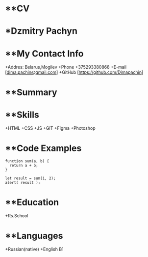 
**CV
===

*Dzmitry Pachyn 
===

**My Contact Info 
===

+Addres: Belarus,Mogilev
+Phone +375293380868
+E-mail [dima.pachin@gmail.com]
+GitHub [<https://github.com/Dimapachin>]

**Summary
===


**Skills
===
+HTML
+CSS
+JS
+GIT
+Figma
+Photoshop

**Code Examples
===
```
function sum(a, b) {
  return a + b;
}

let result = sum(1, 2);
alert( result );
```

**Education 
===
+Rs.School

**Languages
===
+Russian(native)
+English B1